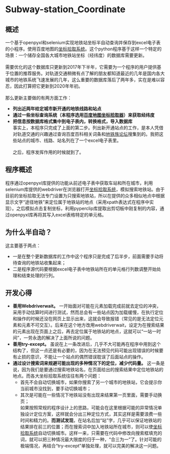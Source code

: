 # Subway-station_Coordinate
## 概述
一个基于openpyxl和selenium实现地铁站坐标半自动查询并保存到excel电子表的小程序。使用百度地图的[坐标拾取系统][1]。这个python程序基于这样一个特定的场景：一个储存全国各大城市地铁站坐标（经纬度）的数据库需要更新。<br> <br>
需要优化的这个数据库只更新到2017年下半年，它需要为一个程序的用户提供基于位置的推荐服务。对轨道交通稍微有点了解的朋友都知道最近的几年是国内各大城市的地铁系统飞速发展的几年，这么重要的数据库落后了两年多，实在是难以容忍，因此打算把它更新到2020年年初。<br><br>
那么更新主要做的有两方面工作：
* **列出近两年给定城市新开通的地铁线路和站点**
* **通过一些坐标查询系统（本程序选用[百度地图坐标拾取器][1]）来获取经纬度**
* **把信息按数据库格式集中到电子表内，转换格式，导入数据库**  <br>
事实上，本程序只完成了上面的第二步。列出新开通站点的工作，是本人凭借对轨道交通的兴趣通过查询百度百科相关词条和[地铁族论坛](http://www.ditiezu.com/)搜集到的。我把这些站点的城市、线路、站名列在了一个excel电子表里。<br><br>
之后，程序发挥作用的时候就到了。  
## 程序概述
程序通过openpyxl库提供的功能从前述电子表中获取车站和所在城市，利用selenium库提供的webdriver在浏览器打开[坐标拾取系统][1]，模拟搜索地铁站。由于目前的坐标拾取无法专门设置为只搜索地铁站，所以在提供的众多相似地点中根据显示文字“途径地铁”来定位属于地铁站的地点（采用xpath表达式在程序中实现）。之后模拟点击复制坐标，利用pyperclip库提取出剪切板中刚复制的内容，通过openpyxl库再将其写入excel表格特定的单元格。<br>
## 为什么半自动？
这主要基于两点：<br>  
* 一是在整个更新数据库的工作中这个程序只是完成了后半步，前面需要手动将待查询的地铁站收集起来；
* 二是程序源代码要根据excel电子表中地铁站所在的单元格行列数调整开始处理和结束处理的行列。  <br>
## 开发心得
* **善用Webdriverwait。** 一开始面对可能在元素加载完成前就去定位的冲突，采用手动估算时间进行测试，然而总会有一些站点因为加载缓慢，在执行定位和操作的时候还没在网页上显示出来，这就会导致报错（常见的是无法定位元素和元素不可交互）。后来在这个地方改用webdriverwait，设定为在搜索结果的元素出现在页面上之后，再去定位属于地铁站的地点，这就可以“一站一时间”，一劳永逸的解决了上面所说的问题。
* **善用try-except。** 虽说在上一条改进后，几乎不大可能再在程序中用到这个结构了，但这一点还是有必要的，因为在无法预见代码可能出现错误的时候要有止损的意识，不能让一个站点的偶然错误耽误了后面站点的操作。
* **通过设计搜索词来规避可能出现的多种情况下的定位，减少代码量。** 这一条是说，因为我们是要通过搜索地铁站名，在页面给出的搜索结果中定位地铁站的地点。而各大坐标拾取系统往往有两个问题：
    * 首先不会自动切换城市，如果你搜索了另一个城市的地铁站，它会提示你当前城市没找到，要手动切换城市；
    * 其次是可能在一些情况下地铁站没有出现来结果第一页里面，需要手动换页；  
如果按照常规的程序设计上的思路，可能会在这里根据可能的异常情况单独设计定位方案，这样就会分出三种定位方式，其实这样是需要浪费一些时间和精力的。**而测试发现**，在站名后加“站”字，几乎可以保证地铁站的结果排在前三的位置；而在搜索词中加入地铁站所在城市，则可以使[坐标拾取系统][1]自动切换城市。这样一来，只需要在代码中修改向搜索框填充的词，就可以把三种情况最大限度的归于一种，“合三为一”了。针对可能的极端情况，再结合“try-except”单独处理，就可以完美的解决这一问题。

[1]: http://api.map.baidu.com/lbsapi/getpoint/index.html
